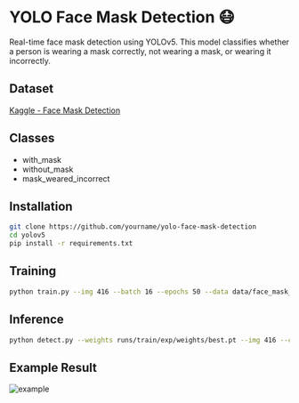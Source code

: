 # YOLO Face Mask Detection 😷

Real-time face mask detection using YOLOv5. This model classifies whether a person is wearing a mask correctly, not wearing a mask, or wearing it incorrectly.

## Dataset

[Kaggle - Face Mask Detection](https://www.kaggle.com/datasets/andrewmvd/face-mask-detection)

## Classes

- with_mask
- without_mask
- mask_weared_incorrect

## Installation

```bash
git clone https://github.com/yourname/yolo-face-mask-detection
cd yolov5
pip install -r requirements.txt
```

## Training

```bash
python train.py --img 416 --batch 16 --epochs 50 --data data/face_mask_data.yaml --cfg models/yolov5s.yaml --weights yolov5s.pt
```

## Inference

```bash
python detect.py --weights runs/train/exp/weights/best.pt --img 416 --conf 0.4 --source data/images/val
```

## Example Result

![example](runs/detect/exp/image1.jpg)
